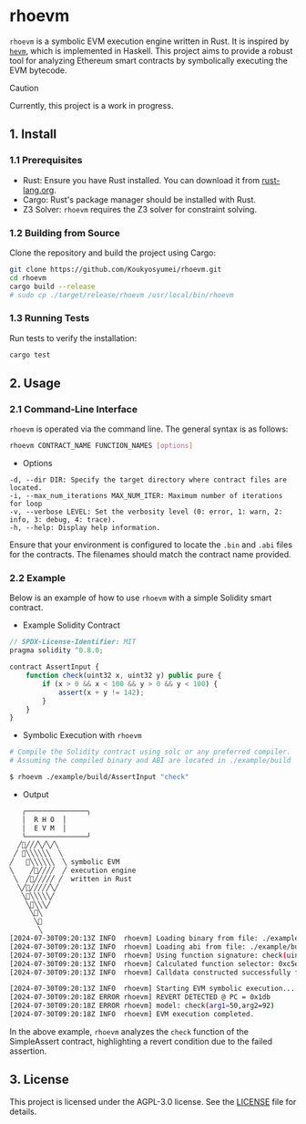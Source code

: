 
# rhoevm

`rhoevm` is a symbolic EVM execution engine written in Rust. It is inspired by [`hevm`](https://github.com/ethereum/hevm), which is implemented in Haskell. This project aims to provide a robust tool for analyzing Ethereum smart contracts by symbolically executing the EVM bytecode.


> [!CAUTION]
> Currently, this project is a work in progress.

## 1. Install

### 1.1 Prerequisites

- Rust: Ensure you have Rust installed. You can download it from [rust-lang.org](https://www.rust-lang.org/).
- Cargo: Rust's package manager should be installed with Rust.
- Z3 Solver: `rhoevm` requires the Z3 solver for constraint solving.

### 1.2 Building from Source

Clone the repository and build the project using Cargo:

```bash
git clone https://github.com/Koukyosyumei/rhoevm.git
cd rhoevm
cargo build --release
# sudo cp ./target/release/rhoevm /usr/local/bin/rhoevm
```

### 1.3 Running Tests

Run tests to verify the installation:

```bash
cargo test
```

## 2. Usage

### 2.1 Command-Line Interface

`rhoevm` is operated via the command line. The general syntax is as follows:

```bash
rhoevm CONTRACT_NAME FUNCTION_NAMES [options]
```

- Options

```
-d, --dir DIR: Specify the target directory where contract files are located.
-i, --max_num_iterations MAX_NUM_ITER: Maximum number of iterations for loop
-v, --verbose LEVEL: Set the verbosity level (0: error, 1: warn, 2: info, 3: debug, 4: trace).
-h, --help: Display help information.
```

Ensure that your environment is configured to locate the `.bin` and `.abi` files for the contracts. The filenames should match the contract name provided.

### 2.2 Example

Below is an example of how to use `rhoevm` with a simple Solidity smart contract.

- Example Solidity Contract

```javascript
// SPDX-License-Identifier: MIT
pragma solidity ^0.8.0;

contract AssertInput {
    function check(uint32 x, uint32 y) public pure {
        if (x > 0 && x < 100 && y > 0 && y < 100) {
            assert(x + y != 142);
        }
    }
}
```

- Symbolic Execution with `rhoevm`

```bash
# Compile the Solidity contract using solc or any preferred compiler.
# Assuming the compiled binary and ABI are located in ./example/build

$ rhoevm ./example/build/AssertInput "check"
```

- Output

```bash
   ╭───────────────╮
   │  R H O  │
   │  E V M  │
   ╰───────────────╯
  ╱🦀╱╱╱╲╱╲╱╲
 ╱ 🦀╲╲╲╲╲╲  ╲
╱   🦀╲╲╲╲╲╲  ╲ symbolic EVM
╲    ╱🦀╱╱╱╱  ╱ execution engine
 ╲  ╱🦀╱╱╱╱╱ ╱  written in Rust
  ╲╱🦀╱╱╱╱╱╲╱
   ╲🦀╲╲╲╲╲╱
    ╲🦀╲╲╲╱
     ╲🦀╲
      ╲🦀
       ╲
[2024-07-30T09:20:13Z INFO  rhoevm] Loading binary from file: ./example/build/AssertInput.bin
[2024-07-30T09:20:13Z INFO  rhoevm] Loading abi from file: ./example/build/AssertInput.abi
[2024-07-30T09:20:13Z INFO  rhoevm] Using function signature: check(uint32,uint32)
[2024-07-30T09:20:13Z INFO  rhoevm] Calculated function selector: 0xc5eb648f
[2024-07-30T09:20:13Z INFO  rhoevm] Calldata constructed successfully for function 'check(uint32,uint32)'

[2024-07-30T09:20:13Z INFO  rhoevm] Starting EVM symbolic execution...
[2024-07-30T09:20:18Z ERROR rhoevm] REVERT DETECTED @ PC = 0x1db
[2024-07-30T09:20:18Z ERROR rhoevm] model: check(arg1=50,arg2=92)
[2024-07-30T09:20:18Z INFO  rhoevm] EVM execution completed.
```

In the above example, `rhoevm` analyzes the `check` function of the SimpleAssert contract, highlighting a revert condition due to the failed assertion.

## 3. License

This project is licensed under the AGPL-3.0 license. See the [LICENSE](LICENSE) file for details.


